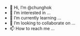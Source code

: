 - 👋 Hi, I’m @chunghok
- 👀 I’m interested in ...
- 🌱 I’m currently learning ...
- 💞️ I’m looking to collaborate on ...
- 📫 How to reach me ...

<!---
chunghok/chunghok is a ✨ special ✨ repository because its `README.md` (this file) appears on your GitHub profile.
You can click the Preview link to take a look at your changes.
--->
